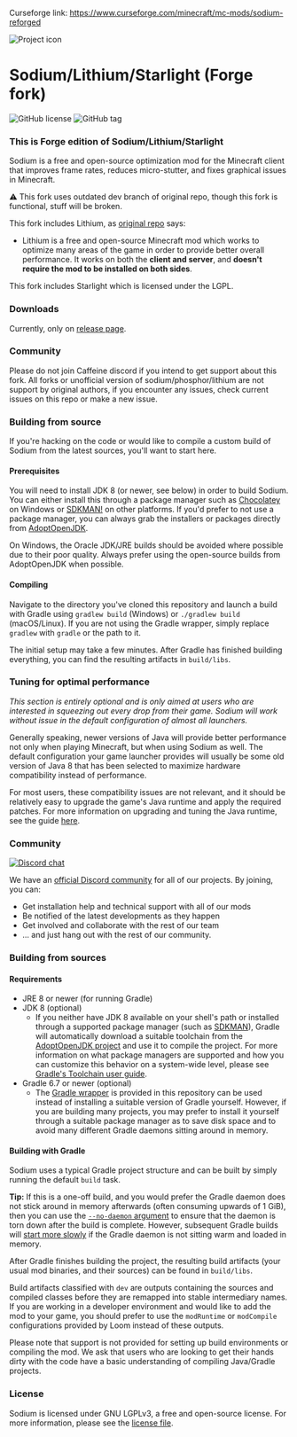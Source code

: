Curseforge link: https://www.curseforge.com/minecraft/mc-mods/sodium-reforged

![Project icon](https://git-assets.jellysquid.me/hotlink-ok/sodium/icon-rounded-128px.png)

# Sodium/Lithium/Starlight (Forge fork)
![GitHub license](https://img.shields.io/github/license/jellysquid3/sodium-fabric.svg)
![GitHub tag](https://img.shields.io/github/tag/jellysquid3/sodium-fabric.svg)

### This is Forge edition of Sodium/Lithium/Starlight

Sodium is a free and open-source optimization mod for the Minecraft client that improves frame rates, reduces
micro-stutter, and fixes graphical issues in Minecraft. 

:warning: This fork uses outdated dev branch of original repo, though this fork is functional, stuff will be broken. 

This fork includes Lithium, as [original repo](https://github.com/CaffeineMC/lithium-fabric) says:

* Lithium is a free and open-source Minecraft mod which works to optimize many areas of the game in order to provide
  better overall performance. It works on both the **client and server**, and **doesn't require the mod to be installed
  on both sides**. 
  
This fork includes Starlight which is licensed under the LGPL.
### Downloads

Currently, only on [release page](https://github.com/Pannoniae/sodium-forge/releases/latest/).

### Community
Please do not join Caffeine discord if you intend to get support about this fork. All forks or unofficial version 
of sodium/phosphor/lithium are not support by original authors, if you encounter any issues, check current issues on this repo or 
make a new issue. 

### Building from source

If you're hacking on the code or would like to compile a custom build of Sodium from the latest sources, you'll want
to start here.

#### Prerequisites

You will need to install JDK 8 (or newer, see below) in order to build Sodium. You can either install this through
a package manager such as [Chocolatey](https://chocolatey.org/) on Windows or [SDKMAN!](https://sdkman.io/) on other
platforms. If you'd prefer to not use a package manager, you can always grab the installers or packages directly from
[AdoptOpenJDK](https://adoptopenjdk.net/).

On Windows, the Oracle JDK/JRE builds should be avoided where possible due to their poor quality. Always prefer using
the open-source builds from AdoptOpenJDK when possible.

#### Compiling

Navigate to the directory you've cloned this repository and launch a build with Gradle using `gradlew build` (Windows)
or `./gradlew build` (macOS/Linux). If you are not using the Gradle wrapper, simply replace `gradlew` with `gradle`
or the path to it.

The initial setup may take a few minutes. After Gradle has finished building everything, you can find the resulting
artifacts in `build/libs`.

### Tuning for optimal performance

_This section is entirely optional and is only aimed at users who are interested in squeezing out every drop from their
game. Sodium will work without issue in the default configuration of almost all launchers._

Generally speaking, newer versions of Java will provide better performance not only when playing Minecraft, but when
using Sodium as well. The default configuration your game launcher provides will usually be some old version of Java 8
that has been selected to maximize hardware compatibility instead of performance.

For most users, these compatibility issues are not relevant, and it should be relatively easy to upgrade the game's Java
runtime and apply the required patches. For more information on upgrading and tuning the Java runtime, see the
guide [here](https://gist.github.com/jellysquid3/8a7b21e57f47f5711eb5697e282e502e).

### Community
[![Discord chat](https://img.shields.io/badge/chat%20on-discord-7289DA)](https://jellysquid.me/discord)

We have an [official Discord community](https://jellysquid.me/discord) for all of our projects. By joining, you can:
- Get installation help and technical support with all of our mods 
- Be notified of the latest developments as they happen
- Get involved and collaborate with the rest of our team
- ... and just hang out with the rest of our community.

### Building from sources

#### Requirements

- JRE 8 or newer (for running Gradle)
- JDK 8 (optional)
  - If you neither have JDK 8 available on your shell's path or installed through a supported package manager (such as
[SDKMAN](https://sdkman.io)), Gradle will automatically download a suitable toolchain from the [AdoptOpenJDK project](https://adoptopenjdk.net/)
and use it to compile the project. For more information on what package managers are supported and how you can
customize this behavior on a system-wide level, please see [Gradle's Toolchain user guide](https://docs.gradle.org/current/userguide/toolchains.html).
- Gradle 6.7 or newer (optional)
  - The [Gradle wrapper](https://docs.gradle.org/current/userguide/gradle_wrapper.html#sec:using_wrapper) is provided in
    this repository can be used instead of installing a suitable version of Gradle yourself. However, if you are building
    many projects, you may prefer to install it yourself through a suitable package manager as to save disk space and to
    avoid many different Gradle daemons sitting around in memory.

#### Building with Gradle

Sodium uses a typical Gradle project structure and can be built by simply running the default `build` task.

**Tip:** If this is a one-off build, and you would prefer the Gradle daemon does not stick around in memory afterwards 
(often consuming upwards of 1 GiB), then you can use the [`--no-daemon` argument](https://docs.gradle.org/current/userguide/gradle_daemon.html#sec:disabling_the_daemon)
to ensure that the daemon is torn down after the build is complete. However, subsequent Gradle builds will
[start more slowly](https://docs.gradle.org/current/userguide/gradle_daemon.html#sec:why_the_daemon) if the Gradle
daemon is not sitting warm and loaded in memory.

After Gradle finishes building the project, the resulting build artifacts (your usual mod binaries, and
their sources) can be found in `build/libs`.

Build artifacts classified with `dev` are outputs containing the sources and compiled classes
before they are remapped into stable intermediary names. If you are working in a developer environment and would
like to add the mod to your game, you should prefer to use the `modRuntime` or `modCompile` configurations provided by
Loom instead of these outputs.

Please note that support is not provided for setting up build environments or compiling the mod. We ask that
users who are looking to get their hands dirty with the code have a basic understanding of compiling Java/Gradle
projects.

### License

Sodium is licensed under GNU LGPLv3, a free and open-source license. For more information, please see the
[license file](https://github.com/jellysquid3/sodium-fabric/blob/1.16.x/dev/LICENSE.txt).
